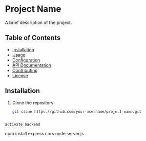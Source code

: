 # Project Name


A brief description of the project.

## Table of Contents

- [Installation](#installation)
- [Usage](#usage)
- [Configuration](#configuration)
- [API Documentation](#api-documentation)
- [Contributing](#contributing)
- [License](#license)

## Installation

1. Clone the repository:

   ```bash
   git clone https://github.com/your-username/project-name.git
```

activate backend 
```
npm install express cors
node server.js
```